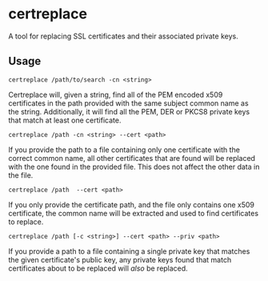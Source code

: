 # certreplace

A tool for replacing SSL certificates and their associated private keys.

## Usage

`certreplace /path/to/search -cn <string>`

Certreplace will, given a string, find all of the PEM encoded x509 certificates in the path provided
with the same subject common name as the string. 
Additionally, it will find all the PEM, DER or PKCS8 private keys that match at least one certificate.

`certreplace /path -cn <string> --cert <path>`

If you provide the path to a file containing only one certificate with the correct common name,
all other certificates that are found will be replaced with the one found in the provided file.
This does not affect the other data in the file.

`certreplace /path  --cert <path>`

If you only provide the certificate path, and the file only contains one x509 certificate,
the common name will be extracted and used to find certificates to replace.

`certreplace /path [-c <string>] --cert <path> --priv <path>`

If you provide a path to a file containing a single private key 
that matches the given certificate's public key, any private keys found that match
certificates about to be replaced will *also* be replaced.
